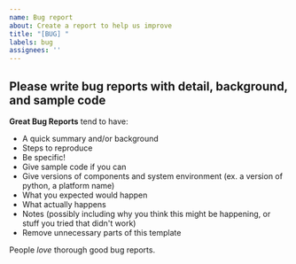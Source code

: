 ```yaml
---
name: Bug report
about: Create a report to help us improve
title: "[BUG] "
labels: bug
assignees: ''
---
```


## Please write bug reports with detail, background, and sample code

**Great Bug Reports** tend to have:

- A quick summary and/or background
- Steps to reproduce
- Be specific!
- Give sample code if you can
- Give versions of components and system environment (ex. a version of python, a
  platform name)
- What you expected would happen
- What actually happens
- Notes (possibly including why you think this might be happening, or stuff you
  tried that didn't work)
- Remove unnecessary parts of this template

People *love* thorough good bug reports.

